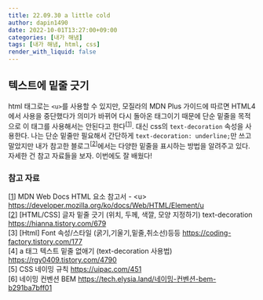 ```yaml
---
title: 22.09.30 a little cold
author: dapin1490
date: 2022-10-01T13:27:00+09:00
categories: [내가 해냄]
tags: [내가 해냄, html, css]
render_with_liquid: false
---
```


## 텍스트에 밑줄 긋기
html 태그로는 `<u>`를 사용할 수 있지만, 모질라의 MDN Plus 가이드에 따르면 HTML4에서 사용을 중단했다가 의미가 바뀌어 다시 돌아온 태그이기 때문에 단순 밑줄을 목적으로 이 태그를 사용해서는 안된다고 한다<sup>[<a id="body-cite-01" href="#ref-cite-01">1</a>]</sup>. 대신 css의 `text-decoration` 속성을 사용한다. 나는 단순 밑줄만 필요해서 간단하게 `text-decoration: underline;`만 쓰고 말았지만 내가 참고한 블로그<sup>[<a id="body-cite-02" href="#ref-cite-02">2</a>]</sup>에서는 다양한 밑줄을 표시하는 방법을 알려주고 있다. 자세한 건 참고 자료들을 보자. 이번에도 잘 배웠다!  
  
### 참고 자료
[<a id="ref-cite-01" href="#body-cite-01">1</a>] MDN Web Docs HTML 요소 참고서 - &lt;u&gt; <a href="https://developer.mozilla.org/ko/docs/Web/HTML/Element/u" target="_blank" title="MDN Web Docs">https://developer.mozilla.org/ko/docs/Web/HTML/Element/u</a>  
[<a id="ref-cite-02" href="#body-cite-02">2</a>] &#91;HTML/CSS&#93; 글자 밑줄 긋기 (위치, 두께, 색깔, 모양 지정하기) text-decoration <a href="https://hianna.tistory.com/679" target="_blank" title="어제 오늘 내일 - hi.anna">https://hianna.tistory.com/679</a>  
&#91;3&#93; &#91;Html&#93; Font 속성/스타일 (굵기,기울기,밑줄,취소선)등등 <a href="https://coding-factory.tistory.com/177" target="_blank" title="코딩팩토리">https://coding-factory.tistory.com/177</a>  
&#91;4&#93; a 태그 텍스트 밑줄 없애기 (text-decoration 사용법) <a href="https://rgy0409.tistory.com/4790" target="_blank" title="친절한효자손 취미생활">https://rgy0409.tistory.com/4790</a>  
&#91;5&#93; CSS 네이밍 규칙 <a href="https://uipac.com/451" target="_blank" title="UIpac - David.Cheon">https://uipac.com/451</a>  
&#91;6&#93; 네이밍 컨벤션 BEM <a href="https://tech.elysia.land/%EB%84%A4%EC%9D%B4%EB%B0%8D-%EC%BB%A8%EB%B2%A4%EC%85%98-bem-b291ba7bff01" target="_blank" title="ELYSIA TECH BLOG - Hyunoh Bae">https://tech.elysia.land/네이밍-컨벤션-bem-b291ba7bff01</a>  